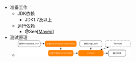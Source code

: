 * 准备工作
	* JDK依赖
		* JDK1.7及以上
	* 运行依赖
		* @See[<a href="http://maven.apache.org">Maven</a>]
* 测试原理
	* <img src="https://raw.githubusercontent.com/Kepler-Framework/Kepler-Images/master/test_client.png" width="80%"/>  
